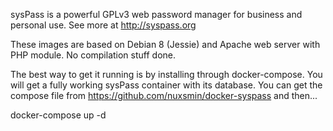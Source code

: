 sysPass is a powerful GPLv3 web password manager for business and personal use. See more at http://syspass.org

These images are based on Debian 8 (Jessie) and Apache web server with PHP module. No compilation stuff done.

The best way to get it running is by installing through docker-compose. You will get a fully working sysPass container with its database. You can get the compose file from https://github.com/nuxsmin/docker-syspass and then...

docker-compose up -d
